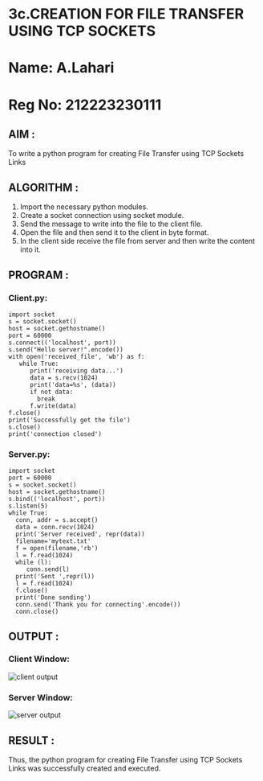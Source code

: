 # 3c.CREATION FOR FILE TRANSFER USING TCP SOCKETS
# Name: A.Lahari
# Reg No: 212223230111
## AIM :
To write a python program for creating File Transfer using TCP Sockets Links
## ALGORITHM :
1. Import the necessary python modules.
2. Create a socket connection using socket module.
3. Send the message to write into the file to the client file.
4. Open the file and then send it to the client in byte format.
5. In the client side receive the file from server and then write the content into it.
## PROGRAM :
### Client.py:
```
import socket
s = socket.socket()
host = socket.gethostname()
port = 60000
s.connect(('localhost', port))
s.send("Hello server!".encode())
with open('received_file', 'wb') as f:
   while True:
      print('receiving data...')
      data = s.recv(1024)
      print('data=%s', (data))
      if not data:
        break
      f.write(data)
f.close()
print('Successfully get the file')
s.close()
print('connection closed')
```
### Server.py:
```
import socket 
port = 60000 
s = socket.socket() 
host = socket.gethostname() 
s.bind(('localhost', port)) 
s.listen(5) 
while True:
  conn, addr = s.accept() 
  data = conn.recv(1024)
  print('Server received', repr(data))
  filename='mytext.txt'
  f = open(filename,'rb')
  l = f.read(1024)
  while (l):
     conn.send(l)
  print('Sent ',repr(l))
  l = f.read(1024)
  f.close()
  print('Done sending')
  conn.send('Thank you for connecting'.encode())
  conn.close()
```
## OUTPUT :

### Client Window:

![client output](https://github.com/AnnaLahari/3c.FILE_TRANSFER_USING_TCP_SOCKETS/assets/149365425/93dc2540-59e7-4318-b8be-659fa86b70c4)


### Server Window:

![server output](https://github.com/AnnaLahari/3c.FILE_TRANSFER_USING_TCP_SOCKETS/assets/149365425/f1c1b148-5f77-4393-99ca-05284eeb86da)


## RESULT :
Thus, the python program for creating File Transfer using TCP Sockets Links was 
successfully created and executed.
